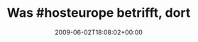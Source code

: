 ---
retweeted: false
source: <a href="http://twitter.com" rel="nofollow">Twitter Web Client</a>
entities:
  hashtags:
  - text: hosteurope
    indices:
    - '4'
    - '15'
  symbols: []
  user_mentions: []
  urls: []
display_text_range:
- '0'
- '82'
favorite_count: '0'
id_str: '2006414566'
truncated: false
retweet_count: '0'
id: '2006414566'
created_at: Tue Jun 02 18:08:02 +0000 2009
favorited: false
full_text: 'Was #hosteurope betrifft, dort ist wieder alles in Ordnung: http://foxyurl.com/4Tb'
lang: de
tags:
- hosteurope
- pesos:twitter
date: '2009-06-02T18:08:02+00:00'
src: https://twitter.com/bascht/status/2006414566
original_url: https://twitter.com/bascht/status/2006414566
type: twitter_tweet
text: 'Was #hosteurope betrifft, dort ist wieder alles in Ordnung: http://foxyurl.com/4Tb'
title: 'Was #hosteurope betrifft, dort '

---